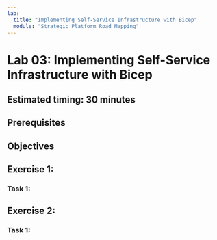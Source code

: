 ```yaml
---
lab:
  title: "Implementing Self-Service Infrastructure with Bicep"
  module: "Strategic Platform Road Mapping"
---
```


# Lab 03: Implementing Self-Service Infrastructure with Bicep

## Estimated timing: 30 minutes

## Prerequisites

## Objectives

## Exercise 1:

### Task 1:

## Exercise 2:

### Task 1:
